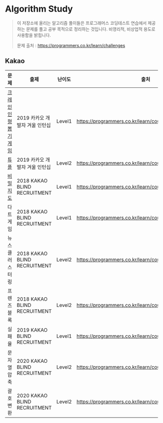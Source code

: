 # Algorithm Study
> 이 저장소에 올리는 알고리즘 풀이들은 프로그래머스 코딩테스트 연습에서 제공하는 문제를 풀고 공부 목적으로 정리하는 것입니다. 비영리적, 비상업적 용도로 사용함을 밝힙니다.
>
> 문제 출처 : https://programmers.co.kr/learn/challenges

## Kakao

| 문제                                                         | 출제                           | 난이도 | 출처                                                     | Note |
| ------------------------------------------------------------ | ------------------------------ | ------ | -------------------------------------------------------- | ---- |
| [크레인 인형 뽑기 게임](https://github.com/cskime/Algorithm/blob/master/kakao/크레인-인형-뽑기-게임.md) | 2019 카카오 개발자 겨울 인턴십 | Level1 | https://programmers.co.kr/learn/courses/30/lessons/64061 |      |
| [튜플](https://github.com/cskime/Algorithm/blob/master/kakao/비밀지도.md) | 2019 카카오 개발자 겨울 인턴십 | Level2 | https://programmers.co.kr/learn/courses/30/lessons/64065 |      |
| [비밀지도](https://github.com/cskime/Algorithm/blob/master/kakao/튜플.md) | 2018 KAKAO BLIND RECRUITMENT   | Level1 | https://programmers.co.kr/learn/courses/30/lessons/17681 |      |
| 다트게임                                                     | 2018 KAKAO BLIND RECRUITMENT   | Level1 | https://programmers.co.kr/learn/courses/30/lessons/17682 |      |
| 뉴스 클러스터링                                              | 2018 KAKAO BLIND RECRUITMENT   | Level2 | https://programmers.co.kr/learn/courses/30/lessons/17677 |      |
| 프렌즈 블록                                                  | 2018 KAKAO BLIND RECRUITMENT   | Level2 | https://programmers.co.kr/learn/courses/30/lessons/17679 |      |
| 실패율                                                       | 2019 KAKAO BLIND RECRUITMENT   | Level1 | https://programmers.co.kr/learn/courses/30/lessons/42889 |      |
| 문자열 압축                                                  | 2020 KAKAO BLIND RECRUITMENT   | Level2 | https://programmers.co.kr/learn/courses/30/lessons/60057 |      |
| 괄호 변환                                                    | 2020 KAKAO BLIND RECRUITMENT   | Level2 | https://programmers.co.kr/learn/courses/30/lessons/60058 |      |

